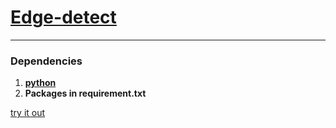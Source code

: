 # [Edge-detect](http://edge-detect.herokuapp.com)

----

### Dependencies
1. **[python](https://www.python.org/downloads/)**
2. **Packages in requirement.txt**


[try it out](http://edge-detect.herokuapp.com)
